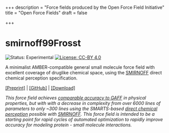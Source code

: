 +++
description = "Force fields produced by the Open Force Field Initiative"
title = "Open Force Fields"
draft = false

+++

# smirnoff99Frosst

![Status: Experimental](https://img.shields.io/badge/status-experimental-orange.svg?style=for-the-badge)
[![License: CC-BY 4.0](https://mirrors.creativecommons.org/presskit/buttons/88x31/svg/by.svg)](https://creativecommons.org/licenses/by/4.0/)

A minimalist AMBER-compatible general small molecule force field with excellent coverage of druglike chemical space,
using the [SMIRNOFF](https://open-forcefield-toolkit.readthedocs.io/en/topology/smirnoff.html) direct chemical perception specification.

[[Preprint]](https://doi.org/10.1101/286542) |
[[GitHub]](https://github.com/openforcefield/smirnoff99Frosst) |
[[Download]](https://github.com/openforcefield/smirnoff99Frosst/releases)

*This force field achieves [comparable accuracy to GAFF](https://doi.org/10.1101/286542) in physical properties, but with with a decrease in complexity from over 6000 lines of parameters to only ~300 lines using the SMARTS-based [direct chemical perception](https://doi.org/10.1101/286542) possible with [SMIRNOFF](https://open-forcefield-toolkit.readthedocs.io/en/topology/smirnoff.html).
This force field is intended to be a starting point for rapid cycles of automated optimization to rapidly improve accuracy for modeling protein - small molecule interactions.*
